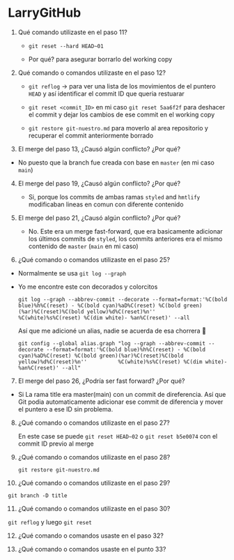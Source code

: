 # LarryGitHub

1. Qué comando utilizaste en el paso 11?
   - `git reset --hard HEAD~01`

   - Por qué? para asegurar borrarlo del working copy

2. Qué comando o comandos utilizaste en el paso 12?
   
   - `git reflog` -> para ver una lista de los movimientos de el puntero `HEAD` y así identificar el commit ID que queria restuarar

   - `git reset <commit_ID>` en mi caso `git reset 5aa6f2f` para deshacer el commit y dejar los cambios de ese commit en el working copy

   - `git restore git-nuestro.md` para moverlo al area repositorio y recuperar el commit anteriormente borrado

3. El merge del paso 13, ¿Causó algún conflicto? ¿Por qué? 
  
  -  No puesto que la branch fue creada con base en `master` (en mi caso `main`)

4. El merge del paso 19, ¿Causó algún conflicto? ¿Por qué?

   - Si, porque los commits de ambas ramas `styled` and `hmtlify` modificaban lineas en comun con diferente contenido 

5. El merge del paso 21, ¿Causó algún conflicto? ¿Por qué?

    - No. Este era un merge fast-forward, que era basicamente adicionar los últimos commits de `styled`, los commits anteriores era el mismo contenido de `master` (`main` en mi caso) 

6. ¿Qué comando o comandos utilizaste en el paso 25?

- Normalmente se usa `git log --graph`
- Yo me encontre este con decorados y colorcitos

   `git log --graph --abbrev-commit --decorate --format=format:'%C(bold blue)%h%C(reset) - %C(bold cyan)%aD%C(reset) %C(bold green)(%ar)%C(reset)%C(bold yellow)%d%C(reset)%n''          %C(white)%s%C(reset) %C(dim white)- %an%C(reset)' --all`

   Así que me adicioné un alias, nadie se acuerda de esa chorrera 😬

   `git config --global alias.graph "log --graph --abbrev-commit --decorate --format=format:'%C(bold blue)%h%C(reset) - %C(bold cyan)%aD%C(reset) %C(bold green)(%ar)%C(reset)%C(bold yellow)%d%C(reset)%n''          %C(white)%s%C(reset) %C(dim white)- %an%C(reset)' --all"`

7. El merge del paso 26, ¿Podría ser fast forward? ¿Por qué?

- Si La rama title era master(main) con un commit de direferencia. Así que Git podia automaticamente adicionar ese commit de diferencia y mover el puntero a ese ID sin problema.

8. ¿Qué comando o comandos utilizaste en el paso 27?

   En este case se puede `git reset HEAD~02` o `git reset b5e0074` con el commit ID previo al merge

9. ¿Qué comando o comandos utilizaste en el paso 28?

   `git restore git-nuestro.md`

10. ¿Qué comando o comandos utilizaste en el paso 29?

   `git branch -D title`

11. ¿Qué comando o comandos utilizaste en el paso 30?

   `git reflog` y luego `git reset `

12. ¿Qué comando o comandos usaste en el paso 32?

13. ¿Qué comando o comandos usaste en el punto 33? 
